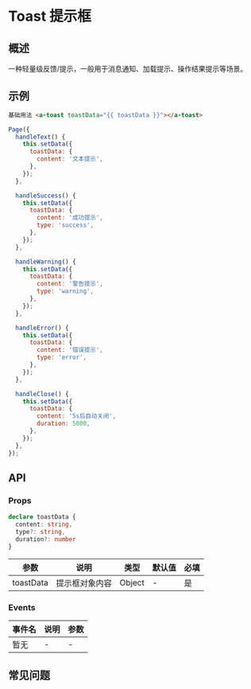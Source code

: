 # Toast 提示框

## 概述

一种轻量级反馈/提示，一般用于消息通知、加载提示、操作结果提示等场景。

## 示例

```html
基础用法 <a-toast toastData="{{ toastData }}"></a-toast>
```

```js
Page({
  handleText() {
    this.setData({
      toastData: {
        content: '文本提示',
      },
    });
  },

  handleSuccess() {
    this.setData({
      toastData: {
        content: '成功提示',
        type: 'success',
      },
    });
  },

  handleWarning() {
    this.setData({
      toastData: {
        content: '警告提示',
        type: 'warning',
      },
    });
  },

  handleError() {
    this.setData({
      toastData: {
        content: '错误提示',
        type: 'error',
      },
    });
  },

  handleClose() {
    this.setData({
      toastData: {
        content: '5s后自动关闭',
        duration: 5000,
      },
    });
  },
});
```

## API

### Props

```ts
declare toastData {
  content: string,
  type?: string,
  duration?: number
}
```

| 参数      | 说明           | 类型   | 默认值 | 必填 |
| --------- | -------------- | ------ | ------ | ---- |
| toastData | 提示框对象内容 | Object | -      | 是   |

### Events

| 事件名 | 说明 | 参数 |
| ------ | ---- | ---- |
| 暂无   | -    | -    |

## 常见问题
